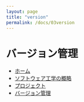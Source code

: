 ```yaml
---
layout: page
title: "version"
permalink: /docs/03version
---
```


# バージョン管理

- [ホーム](/docs)
- [ソフトウェア工学の概略](/docs/01outline)
- [プロジェクト](/docs/02project)
- [バージョン管理](/docs/03version)

